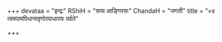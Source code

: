 +++
devataa = "इन्द्रः"
RShiH = "सव्य आङ्गिरसः"
ChandaH = "जगती"
title = "०४ त्वमपामपिधानावृणोरपाधारयः पर्वते"

+++
